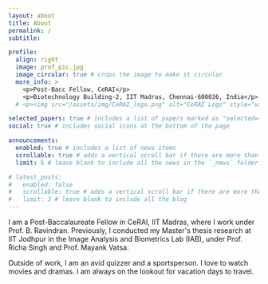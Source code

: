 ```yaml
---
layout: about
title: About
permalink: /
subtitle:

profile:
  align: right
  image: prof_pic.jpg
  image_circular: true # crops the image to make it circular
  more_info: >
    <p>Post-Bacc Fellow, CeRAI</p>
    <p>Biotechnology Building-2, IIT Madras, Chennai-600036, India</p>
  # <p><img src="/assets/img/CeRAI_logo.png" alt="CeRAI Logo" style="width:100px; height:auto, align:center"></p>

selected_papers: true # includes a list of papers marked as "selected={true}"
social: true # includes social icons at the bottom of the page

announcements:
  enabled: true # includes a list of news items
  scrollable: true # adds a vertical scroll bar if there are more than 3 news items
  limit: 5 # leave blank to include all the news in the `_news` folder

# latest_posts:
#   enabled: false
#   scrollable: true # adds a vertical scroll bar if there are more than 3 new posts items
#   limit: 3 # leave blank to include all the blog 
---
```

  I am a Post-Baccalaureate Fellow in CeRAI, IIT Madras, where I work under Prof. B. Ravindran. Previously, I conducted my Master's thesis research at IIT Jodhpur in the Image Analysis and Biometrics Lab (IAB), under Prof. Richa Singh and Prof. Mayank Vatsa. 
  
  Outside of work, I am an avid quizzer and a sportsperson. I love to watch movies and dramas. I am always on the lookout for vacation days to travel.
